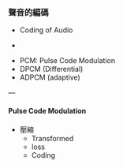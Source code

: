 ### 聲音的編碼

* Coding of Audio

-

* PCM: Pulse Code Modulation
* DPCM \(Differential\)
* ADPCM \(adaptive\)

—

#### Pulse Code Modulation

* 壓縮
  * Transformed
  * loss
  * Coding



